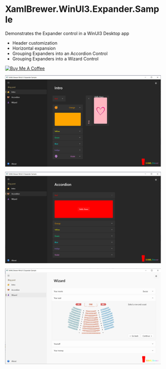 # XamlBrewer.WinUI3.Expander.Sample
Demonstrates the Expander control in a WinUI3 Desktop app
* Header customization
* Horizontal expansion
* Grouping Expanders into an Accordion Control
* Grouping Expanders into a Wizard Control

<a href="https://www.buymeacoffee.com/xamlbrewer" target="_blank"><img src="https://cdn.buymeacoffee.com/buttons/default-orange.png" alt="Buy Me A Coffee" height="41" width="174"></a>

![Screenshot](Assets/Intro.png?raw=true)

![Screenshot](Assets/Accordion.png?raw=true)

![Screenshot](Assets/Wizard.png?raw=true)
